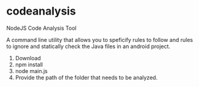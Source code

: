 # codeanalysis
NodeJS Code Analysis Tool

A command line utility that allows you to speficify rules to follow and rules to ignore and statically check the Java files in an android project.

1) Download
2) npm install 
3) node main.js
4) Provide the path of the folder that needs to be analyzed. 
